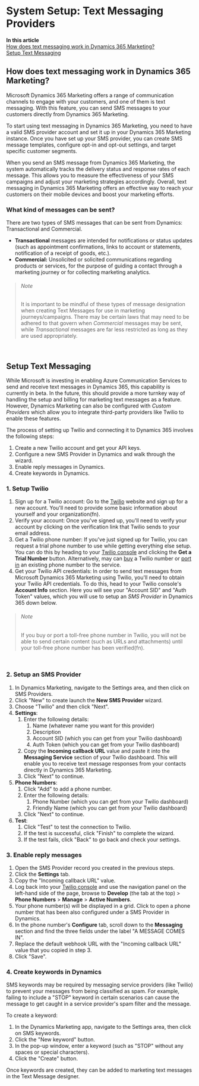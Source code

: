 # System Setup: Text Messaging Providers

**In this article**
<br>[How does text messaging work in Dynamics 365 Marketing?](#how-does-text-messaging-work-in-dynamics-365-marketing)
<br>[Setup Text Messaging](#setup-text-messaging)

[comment]: <> (Export To: `../Web/01_03_TextMessaging.html`)

## How does text messaging work in Dynamics 365 Marketing?

Microsoft Dynamics 365 Marketing offers a range of communication channels to engage with your customers, and one of them is text messaging. With this feature, you can send SMS messages to your customers directly from Dynamics 365 Marketing.

To start using text messaging in Dynamics 365 Marketing, you need to have a valid SMS provider account and set it up in your Dynamics 365 Marketing instance. Once you have set up your SMS provider, you can create SMS message templates, configure opt-in and opt-out settings, and target specific customer segments.

When you send an SMS message from Dynamics 365 Marketing, the system automatically tracks the delivery status and response rates of each message. This allows you to measure the effectiveness of your SMS campaigns and adjust your marketing strategies accordingly. Overall, text messaging in Dynamics 365 Marketing offers an effective way to reach your customers on their mobile devices and boost your marketing efforts.

### What kind of messages can be sent?
There are two types of SMS messages that can be sent from Dynamics:  Transactional and Commercial.

* **Transactional** messages are intended for notifications or status updates (such as appointment confirmations, links to account or statements, notification of a receipt of goods, etc.).
* **Commercial:** Unsolicited or solicited communications regarding products or services, for the purpose of guiding a contact through a marketing journey or for collecting marketing analytics.

>###### Note
> It is important to be mindful of these types of message designation when creating Text Messages for use in marketing journeys/campaigns.  There may be certain laws that may need to be adhered to that govern when _Commercial_ messages may be sent, while _Transactional_ messages are far less restricted as long as they are used appropriately.
<br>

## Setup Text Messaging

While Microsoft is investing in enabling Azure Communication Services to send and receive text messages in Dynamics 365, this capability is currently in beta.  In the future, this should provide a more turnkey way of handling the setup and billing for marketing text messages as a feature.  However, Dynamics Marketing can also be configured with _Custom Providers_ which allow you to integrate third-party providers like Twilio to enable these features.

The process of setting up Twilio and connecting it to Dynamics 365 involves the following steps:

1. Create a new Twilio account and get your API keys.
2. Configure a new SMS Provider in Dynamics and walk through the wizard.
3. Enable reply messages in Dynamics.
4. Create keywords in Dynamics.

### 1. Setup Twilio
1. Sign up for a Twilio account: Go to the [Twilio](https://www.twilio.com/try-twilio) website and sign up for a new account. You'll need to provide some basic information about yourself and your organization(fn).
2. Verify your account: Once you've signed up, you'll need to verify your account by clicking on the verification link that Twilio sends to your email address.
3. Get a Twilio phone number:  If you've just signed up for Twilio, you can request a trial phone number to use while getting everything else setup.  You can do this by heading to your [Twilio console](https://console.twilio.com/) and clicking the **Get a Trial Number** button.  Alternatively, may can [buy](https://console.twilio.com/us1/develop/phone-numbers/manage/search?frameUrl=%2Fconsole%2Fphone-numbers%2Fsearch%3Fx-target-region%3Dus1&currentFrameUrl=%2Fconsole%2Fphone-numbers%2Fsearch%3FisoCountry%3DUS%26searchTerm%3D%26searchFilter%3Dleft%26searchType%3Dnumber%26x-target-region%3Dus1%26__override_layout__%3Dembed%26bifrost%3Dtrue) a Twilio number or [port in](https://console.twilio.com/us1/develop/phone-numbers/port-host/port-number?frameUrl=%2Fconsole%2Fphone-numbers%2Fporting-requests%2Fport%3Fx-target-region%3Dus1) an existing phone number to the service.
4. Get your Twilio API credentials: In order to send text messages from Microsoft Dynamics 365 Marketing using Twilio, you'll need to obtain your Twilio API credentials. To do this, head to your Twilio console's **Account Info** section.  Here you will see your "Account SID" and "Auth Token" values, which you will use to setup an _SMS Provider_ in Dynamics 365 down below.

>###### Note
> If you buy or port a toll-free phone number in Twilio, you will not be able to send certain content (such as URLs and attachments) until your toll-free phone number has been verified(fn).
<br>

### 2. Setup an SMS Provider
1. In Dynamics Marketing, navigate to the Settings area, and then click on SMS Providers.
2. Click "New" to create launch the **New SMS Provider** wizard.
3. Choose "Twilio" and then click "Next".
4. **Settings**:
    1. Enter the following details:
        1. Name (whatever name you want for this provider)
        2. Description
        3. Account SID (which you can get from your Twilio dashboard)
        4. Auth Token (which you can get from your Twilio dashboard)
    2. Copy the **Incoming callback URL** value and paste it into the **Messaging Service** section of your Twilio dashboard.  This will enable you to receive text message responses from your contacts directly in Dynamics 365 Marketing.
    3. Click "Next" to continue.
5. **Phone Numbers**:
    1. Click "Add" to add a phone number.
    2. Enter the following details:
        1. Phone Number (which you can get from your Twilio dashboard)
        2. Friendly Name (which you can get from your Twilio dashboard)
    3. Click "Next" to continue.
6. **Test**:
    1. Click "Test" to test the connection to Twilio.
    2. If the test is successful, click "Finish" to complete the wizard.
    3. If the test fails, click "Back" to go back and check your settings.

### 3. Enable reply messages
1. Open the SMS Provider record you created in the previous steps.
2. Click the **Settings** tab.
3. Copy the "Incoming callback URL" value.
4. Log back into your [Twilio console](https://console.twilio.com/) and use the navigation panel on the left-hand side of the page, browse to **Develop** (the tab at the top) > **Phone Numbers** > **Manage** > **Active Numbers**.
5. Your phone number(s) will be displayed in a grid.  Click to open a phone number that has been also configured under a SMS Provider in Dynamics.
6. In the phone number's **Configure** tab, scroll down to the **Messaging** section and find the three fields under the label "A MESSAGE COMES IN".
7. Replace the default webhook URL with the "Incoming callback URL" value that you copied in step 3.
8. Click "Save".

### 4. Create keywords in Dynamics
SMS keywords may be required by messaging service providers (like Twilio) to prevent your messages from being classified as spam.  For example, failing to include a "STOP" keyword in certain scenarios can cause the message to get caught in a service provider's spam filter and the message.

To create a keyword:

1. In the Dynamics Marketing app, navigate to the Settings area, then click on SMS keywords.
2. Click the "New keyword" button.
3. In the pop-up window, enter a keyword (such as "STOP" without any spaces or special characters).
4. Click the "Create" button.

Once keywords are created, they can be added to marketing text messages in the Text Message designer.